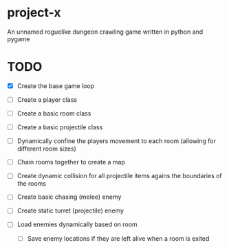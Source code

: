 # project-x

An unnamed roguelike dungeon crawling game written in python and pygame

# TODO

- [x] Create the base game loop
- [ ] Create a player class
- [ ] Create a basic room class
- [ ] Create a basic projectile class

- [ ] Dynamically confine the players movement to each room (allowing for different room sizes)
- [ ] Chain rooms together to create a map
- [ ] Create dynamic collision for all projectile items agains the boundaries of the rooms

- [ ] Create basic chasing (melee) enemy
- [ ] Create static turret (projectile) enemy
- [ ] Load enemies dynamically based on room
    - [ ] Save enemy locations if they are left alive when a room is exited

